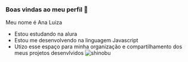### Boas vindas ao meu perfil 💙

Meu nome é Ana Luiza

- Estou estudando na alura
- Estou me desenvolvendo na linguagem Javascript
- Utizo esse espaço para minha organização e
 compartilhamento dos meus projetos desenvlvidos
![shinobu](https://github.com/user-attachments/assets/58dbf001-0a41-4216-bd8e-fa6f556a116c) 

